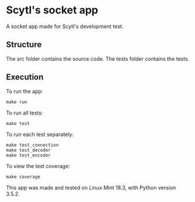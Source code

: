 # Scytl's socket app

A socket app made for Scytl's development test.

## Structure
The src folder contains the source code. The tests folder contains the tests.

## Execution
To run the app:
```
make run
```

To run all tests:
```
make test
```
To run each test separately:
```
make test_connection
make test_decoder
make test_encoder
```
To view the test coverage:
```
make coverage
```
This app was made and tested on Linux Mint 18.3, with Python version 3.5.2.